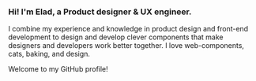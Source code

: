 ### Hi! I'm Elad, a Product designer & UX engineer.
I combine my experience and knowledge in product design and front-end development to design and develop clever components that make designers and developers work better together.
I love web-components, cats, baking, and design.

Welcome to my GitHub profile!
<!--
**Mordech/Mordech** is a ✨ _special_ ✨ repository because its `README.md` (this file) appears on your GitHub profile.

Here are some ideas to get you started:

- 🔭 I’m currently working on ...
- 🌱 I’m currently learning ...
- 👯 I’m looking to collaborate on ...
- 🤔 I’m looking for help with ...
- 💬 Ask me about ...
- 📫 How to reach me: ...
- 😄 Pronouns: ...
- ⚡ Fun fact: ...
-->
